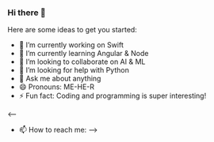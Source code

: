 ### Hi there 👋

Here are some ideas to get you started:
- 🔭 I’m currently working on Swift
- 🌱 I’m currently learning Angular & Node
- 👯 I’m looking to collaborate on AI & ML
- 🤔 I’m looking for help with Python
- 💬 Ask me about anything 
- 😄 Pronouns: ME-HE-R
- ⚡ Fun fact: Coding and programming is super interesting!


<-- 
  - 📫 How to reach me:
-->
